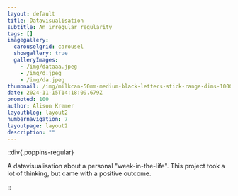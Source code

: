 ```yaml
---
layout: default
title: Datavisualisation
subtitle: An irregular regularity
tags: []
imagegallery:
  carouselgrid: carousel
  showgallery: true
  galleryImages:
    - /img/dataaa.jpeg
    - /img/d.jpeg
    - /img/da.jpeg
thumbnail: /img/milkcan-50mm-medium-black-letters-stick-range-dims-1000px.jpg
date: 2024-11-15T14:18:09.679Z
promoted: 100
author: Alison Kremer
layoutblog: layout2
numbernavigation: 7
layoutpage: layout2
description: ""
---
```

::div{.poppins-regular}

A datavisualisation about a personal "week-in-the-life". This project took a lot of thinking, but came with a positive outcome. 

::